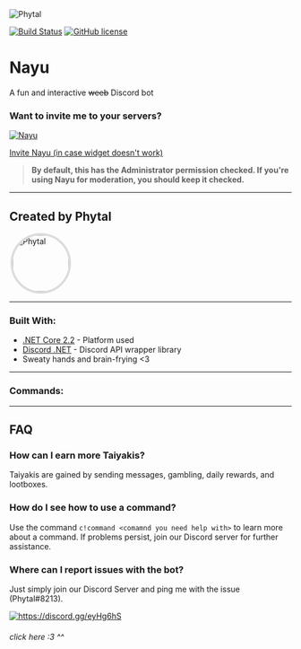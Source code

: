 <img src="https://i.imgur.com/1tT1Wkk.png" alt="Phytal" style="box-shadow: 25px 25px 50px 0 white inset, -25px -25px 50px 0 white inset;"/>

[![Build Status](https://api.travis-ci.org/Phytal/Wsashi.svg?branch=master)](https://travis-ci.org/Phytal/Wsashi)
[![GitHub license](https://img.shields.io/badge/license-MIT-blue.svg)](https://github.com/Phytal/Wsashi/blob/master/LICENSE)


# Nayu
A fun and interactive ~~weeb~~ Discord bot
### **Want to invite me to your servers?**  
<a href="https://discordbots.org/bot/417160957010116608" >
  <img src="https://discordbots.org/api/widget/417160957010116608.svg" alt="Nayu" />
</a>

[Invite Nayu (in case widget doesn't work)](https://discordapp.com/oauth2/authorize?client_id=598335076689772554&permissions=8&scope=bot)

>  **By default, this has the Administrator permission checked. If you're using Nayu for moderation, you should keep it checked.**

___
## **Created by Phytal**   
<a href="https://discordbots.org/user/264897146837270529">
  <img src="https://images.discordapp.net/avatars/264897146837270529/1f7cc60c2191e10e5a595a2e1fedcbf4.png?size=" alt="Phytal" style="width: 100px; height: 100px;  border-radius: 50%; scale(1);margin-left:2px; border: 4px solid Gainsboro;"/>
</a>

____

### Built With:

* [.NET Core 2.2](https://docs.microsoft.com/en-us/dotnet/core/) - Platform used
* [Discord .NET](https://github.com/RogueException/Discord.Net) - Discord API wrapper library
* Sweaty hands and brain-frying <3

___
### Commands: 

___
## **FAQ**

### **How can I earn more Taiyakis?** 
Taiyakis are gained by sending messages, gambling, daily rewards, and lootboxes. 

### **How do I see how to use a command?**
Use the command `c!command <comamnd you need help with>` to learn more about a command. If problems persist, join our Discord server for further assistance.

### **Where can I report issues with the bot?**
Just simply join our Discord Server and ping me with the issue (Phytal#8213).

<a href="https://discord.gg/eyHg6hS" >
  <img src="https://i.imgur.com/wtcAscz.png" alt="https://discord.gg/eyHg6hS" />
</a>

###### *click here :3 ^^*